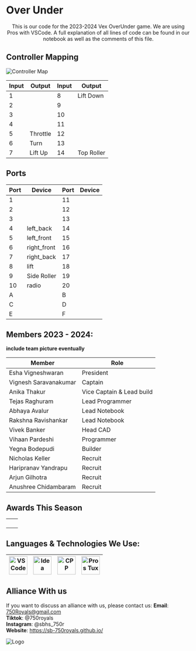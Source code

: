 # Over Under

<p align="center">
This is our code for the 2023-2024 Vex OverUnder game. We are using Pros with VSCode. A full explanation of all lines of code can be found in our notebook as well as the comments of this file.
</p>

## Controller Mapping
![Controller Map](https://raw.githubusercontent.com/SB-750Royals/Over-Under-Main/main/Images/img.png?token=GHSAT0AAAAAACJ6T3ZG7WK2HGU5WOJ3VNKOZM4EUPA)

| Input | Output                  | Input | Output              |
|-------|-------------------------|-------|---------------------|
| 1     |                         | 8     | Lift Down           |
| 2     |                         | 9     |                     |
| 3     |                         | 10    |                     |
| 4     |                         | 11    |                     |
| 5     | Throttle                | 12    |                     |
| 6     | Turn                    | 13    |                     |
| 7     | Lift Up                 | 14    | Top Roller          |

## Ports
| Port | Device         | Port | Device         |
|------|----------------|------|----------------|
| 1    |                | 11   |                |
| 2    |                | 12   |                |
| 3    |                | 13   |                |
| 4    | left_back      | 14   |                |
| 5    | left_front     | 15   |                |
| 6    | right_front    | 16   |                |
| 7    | right_back     | 17   |                |
| 8    | lift           | 18   |                |
| 9    | Side Roller    | 19   |                |
| 10   | radio          | 20   |                |
| A    |                | B    |                |
| C    |                | D    |                |
| E    |                | F    |                |


## Members 2023 - 2024:
**include team picture eventually**

| **Member**            | **Role**                  |
|-----------------------|---------------------------|
| Esha Vigneshwaran     | President                 |
| Vignesh Saravanakumar | Captain                   |
| Anika Thakur          | Vice Captain & Lead build |
| Tejas Raghuram        | Lead Programmer           |
| Abhaya Avalur         | Lead Notebook             |
| Rakshna Ravishankar   | Lead Notebook             |
| Vivek Banker          | Head CAD                  |
| Vihaan Pardeshi       | Programmer                |
| Yegna Bodepudi        | Builder                   |
| Nicholas Keller       | Recruit                   |
| Haripranav Yandrapu   | Recruit                   |
| Arjun Gilhotra        | Recruit                   |
| Anushree Chidambaram  | Recruit                   |

## Awards This Season
|                   |    |
|-------------------|----|
|                   |    |
|                   |    |
|                   |    |
|                   |    |

## Languages & Technologies We Use:

| <img src="https://raw.githubusercontent.com/vigneshsaravanakumar404/skill-icons/main/icons/VSCode-Dark.svg" alt="VSCode" width="50" height="50"> | <img src="https://raw.githubusercontent.com/vigneshsaravanakumar404/skill-icons/main/icons/Idea-Dark.svg" alt="Idea" width="50" height="50"> | <img src="https://raw.githubusercontent.com/vigneshsaravanakumar404/skill-icons/main/icons/CPP.svg" alt="CPP" width="50" height="50"> | <img src="https://pros.cs.purdue.edu/_static/img/pros-tux.png" alt="Pros Tux" width="50" height="50"> |
|--------------------------------------------------------------------------------------------------------------------------------------------------|----------------------------------------------------------------------------------------------------------------------------------------------|---------------------------------------------------------------------------------------------------------------------------------------|-------------------------------------------------------------------------------------------------------|



## Alliance With us
If you want to discuss an alliance with us, please contact us:
**Email**: 750Royals@gmail.com  
**Tiktok**: @750royals  
**Instagram**: @sbhs_750r  
**Website**: https://sb-750royals.github.io/

![Logo](https://github.com/SB-750Royals/.github/assets/80279349/8e1b3e9a-7e1a-4190-a4cf-b7c6d590e474)
